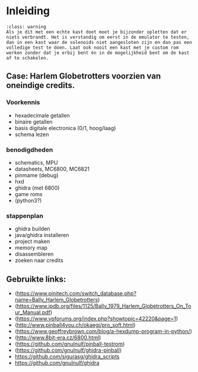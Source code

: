 # Inleiding

```{admonition} Waarschuwing
:class: warning
Als je dit met een echte kast doet moet je bijzonder opletten dat er niets verbrandt. Het is verstandig om eerst in de emulator te testen, dan in een kast waar de solenoids niet aangesloten zijn en dan pas een volledige test te doen. Laat ook nooit een kast met je custom rom werken zonder dat je erbij bent én in de mogelijkheid bent om de kast af te schakelen.
```


## Case: Harlem Globetrotters voorzien van oneindige credits.

### Voorkennis
* hexadecimale getallen
* binaire getallen
* basis digitale electronica (0/1, hoog/laag)
* schema lezen

### benodigdheden
* schematics, MPU
* datasheets, MC6800, MC6821
* pinmame (debug)
* hxd
* ghidra (met 6800)
* game roms
* (python3?)

### stappenplan
* ghidra builden
* java/ghidra installeren
* project maken
* memory map
* disassembleren
* zoeken naar credits

## Gebruikte links:
* (https://www.pinitech.com/switch_database.php?name=Bally_Harlem_Globetrotters)
* (https://www.ipdb.org/files/1125/Bally_1979_Harlem_Globetrotters_On_Tour_Manual.pdf)
* (https://www.vpforums.org/index.php?showtopic=42220&page=1)
* (http://www.pinball4you.ch/okaegi/pro_soft.html)
* (https://www.geoffreybrown.com/blog/a-hexdump-program-in-python/)
* (http://www.8bit-era.cz/6800.html)
* (https://github.com/gnulnulf/pinball-testrom)
* (https://github.com/gnulnulf/ghidra-pinball)
* https://github.com/sigurasg/ghidra_scripts
* https://github.com/gnulnulf/ghidra